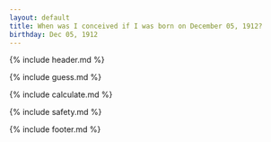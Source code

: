 ```yaml
---
layout: default
title: When was I conceived if I was born on December 05, 1912?
birthday: Dec 05, 1912
---
```


{% include header.md %}

{% include guess.md %}

{% include calculate.md %}

{% include safety.md %}

{% include footer.md %}



